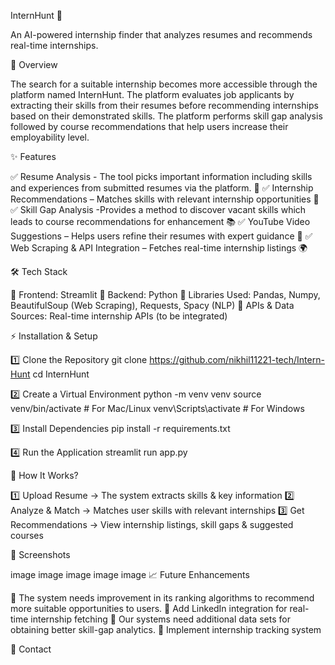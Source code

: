 InternHunt 🚀

An AI-powered internship finder that analyzes resumes and recommends real-time internships.

📌 Overview

The search for a suitable internship becomes more accessible through the platform named InternHunt. The platform evaluates job applicants by extracting their skills from their resumes before recommending internships based on their demonstrated skills. The platform performs skill gap analysis followed by course recommendations that help users increase their employability level.

✨ Features

✅ Resume Analysis - The tool picks important information including skills and experiences from submitted resumes via the platform. 📄 ✅ Internship Recommendations – Matches skills with relevant internship opportunities 🎯 ✅ Skill Gap Analysis -Provides a method to discover vacant skills which leads to course recommendations for enhancement 📚 ✅ YouTube Video Suggestions – Helps users refine their resumes with expert guidance 🎥 ✅ Web Scraping & API Integration – Fetches real-time internship listings 🌍

🛠️ Tech Stack

🔹 Frontend: Streamlit 🔹 Backend: Python 🔹 Libraries Used: Pandas, Numpy, BeautifulSoup (Web Scraping), Requests, Spacy (NLP) 🔹 APIs & Data Sources: Real-time internship APIs (to be integrated)

⚡ Installation & Setup

1️⃣ Clone the Repository git clone https://github.com/nikhil11221-tech/Intern-Hunt cd InternHunt

2️⃣ Create a Virtual Environment python -m venv venv source venv/bin/activate # For Mac/Linux venv\Scripts\activate # For Windows

3️⃣ Install Dependencies pip install -r requirements.txt

4️⃣ Run the Application streamlit run app.py

🚀 How It Works?

1️⃣ Upload Resume → The system extracts skills & key information 2️⃣ Analyze & Match → Matches user skills with relevant internships 3️⃣ Get Recommendations → View internship listings, skill gaps & suggested courses

📸 Screenshots

image image image image image
📈 Future Enhancements

🔹 The system needs improvement in its ranking algorithms to recommend more suitable opportunities to users. 🔹 Add LinkedIn integration for real-time internship fetching 🔹 Our systems need additional data sets for obtaining better skill-gap analytics. 🔹 Implement internship tracking system

📩 Contact
